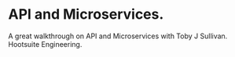 # API and Microservices.
A great walkthrough on API and Microservices with Toby J Sullivan. Hootsuite Engineering.

